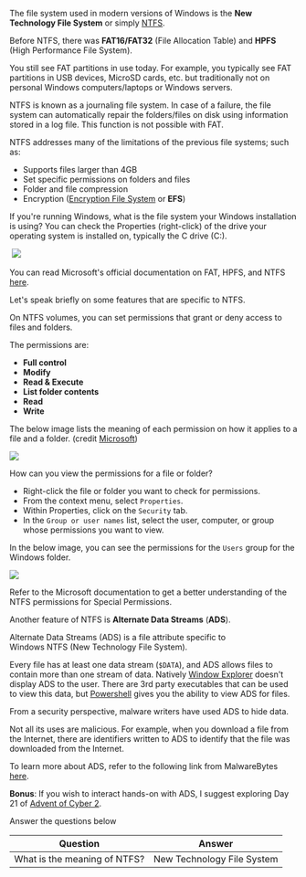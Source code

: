 The file system used in modern versions of Windows is the **New Technology File System** or simply [NTFS](https://docs.microsoft.com/en-us/windows-server/storage/file-server/ntfs-overview).

Before NTFS, there was **FAT16/FAT32** (File Allocation Table) and **HPFS** (High Performance File System). 

You still see FAT partitions in use today. For example, you typically see FAT partitions in USB devices, MicroSD cards, etc. but traditionally not on personal Windows computers/laptops or Windows servers.

NTFS is known as a journaling file system. In case of a failure, the file system can automatically repair the folders/files on disk using information stored in a log file. This function is not possible with FAT.   

NTFS addresses many of the limitations of the previous file systems; such as: 

- Supports files larger than 4GB
- Set specific permissions on folders and files
- Folder and file compression
- Encryption ([Encryption File System](https://docs.microsoft.com/en-us/windows/win32/fileio/file-encryption) or **EFS**)

If you're running Windows, what is the file system your Windows installation is using? You can check the Properties (right-click) of the drive your operating system is installed on, typically the C drive (C:\).

 ![](https://assets.tryhackme.com/additional/win-fun1/win-file-system.gif)

You can read Microsoft's official documentation on FAT, HPFS, and NTFS [here](https://docs.microsoft.com/en-us/troubleshoot/windows-client/backup-and-storage/fat-hpfs-and-ntfs-file-systems). 

Let's speak briefly on some features that are specific to NTFS. 

On NTFS volumes, you can set permissions that grant or deny access to files and folders.

The permissions are:

- **Full control**
- **Modify**
- **Read & Execute**
- **List folder contents**
- **Read**
- **Write**

The below image lists the meaning of each permission on how it applies to a file and a folder. (credit [Microsoft](https://docs.microsoft.com/en-us/previous-versions/windows/it-pro/windows-2000-server/bb727008(v=technet.10)?redirectedfrom=MSDN))

![](https://assets.tryhackme.com/additional/win-fun1/ntfs-permissions1.png)  

How can you view the permissions for a file or folder?

- Right-click the file or folder you want to check for permissions.
- From the context menu, select `Properties`.
- Within Properties, click on the `Security` tab.
- In the `Group or user names` list, select the user, computer, or group whose permissions you want to view.

In the below image, you can see the permissions for the `Users` group for the Windows folder. 

![](https://assets.tryhackme.com/additional/win-fun1/windows-folder-permissions.png)  

Refer to the Microsoft documentation to get a better understanding of the NTFS permissions for Special Permissions.

Another feature of NTFS is **Alternate Data Streams** (**ADS**).  

Alternate Data Streams (ADS) is a file attribute specific to Windows NTFS (New Technology File System).

Every file has at least one data stream (`$DATA`), and ADS allows files to contain more than one stream of data. Natively [Window Explorer](https://support.microsoft.com/en-us/windows/what-s-changed-in-file-explorer-ef370130-1cca-9dc5-e0df-2f7416fe1cb1) doesn't display ADS to the user. There are 3rd party executables that can be used to view this data, but [Powershell](https://docs.microsoft.com/en-us/powershell/scripting/overview?view=powershell-7.1) gives you the ability to view ADS for files.

From a security perspective, malware writers have used ADS to hide data.

Not all its uses are malicious. For example, when you download a file from the Internet, there are identifiers written to ADS to identify that the file was downloaded from the Internet.

To learn more about ADS, refer to the following link from MalwareBytes [here](https://blog.malwarebytes.com/101/2015/07/introduction-to-alternate-data-streams/). 

**Bonus**: If you wish to interact hands-on with ADS, I suggest exploring Day 21 of [Advent of Cyber 2](https://tryhackme.com/room/adventofcyber2).  

Answer the questions below

| Question                     | Answer |
| ---------------------------- | ------ |
| What is the meaning of NTFS? | New Technology File System       |

